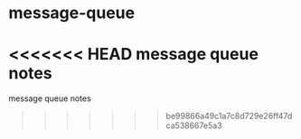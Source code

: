 # message-queue
<<<<<<< HEAD
message queue notes
=======

message queue notes
>>>>>>> be99866a49c1a7c8d729e26ff47dca538667e5a3
